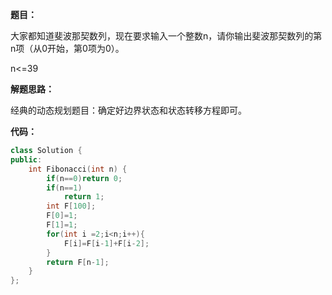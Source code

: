 **题目：**

大家都知道斐波那契数列，现在要求输入一个整数n，请你输出斐波那契数列的第n项（从0开始，第0项为0）。

n<=39

**解题思路：**

经典的动态规划题目：确定好边界状态和状态转移方程即可。

**代码：**

```c++
class Solution {
public:
    int Fibonacci(int n) {
        if(n==0)return 0;
        if(n==1)
            return 1;
        int F[100];
        F[0]=1;
        F[1]=1;
        for(int i =2;i<n;i++){
            F[i]=F[i-1]+F[i-2];
        }
        return F[n-1];
    }
};
```



